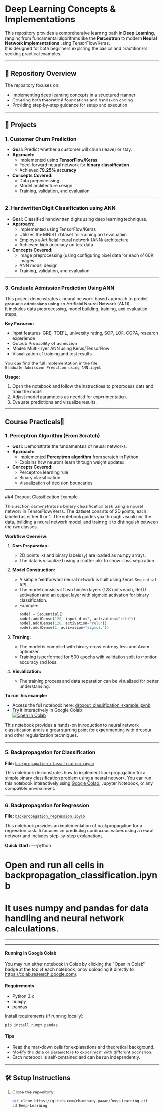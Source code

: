 # Deep Learning Concepts & Implementations

This repository provides a comprehensive learning path in **Deep Learning**, ranging from fundamental algorithms like the **Perceptron** to modern **Neural Network implementations** using TensorFlow/Keras.  
It is designed for both beginners exploring the basics and practitioners seeking practical examples.

---

## 📂 Repository Overview
The repository focuses on:
- Implementing deep learning concepts in a structured manner
- Covering both theoretical foundations and hands-on coding
- Providing step-by-step guidance for setup and execution

---

## 🚀 Projects

### 1. Customer Churn Prediction
- **Goal:** Predict whether a customer will churn (leave) or stay.  
- **Approach:**  
  - Implemented using **TensorFlow/Keras**  
  - Feed-forward neural network for **binary classification**  
  - Achieved **79.25% accuracy**  
- **Concepts Covered:**  
  - Data preprocessing  
  - Model architecture design  
  - Training, validation, and evaluation  

---



### 2. Handwritten Digit Classification using ANN
- **Goal:** Classified handwritten digits using deep learning techniques.
- **Approach:**  
  - Implemented using TensorFlow/Keras  
  - Utilizes the MNIST dataset for training and evaluation  
  - Employs a Artificial neural network (ANN) architecture  
  - Achieved high accuracy on test data  
- **Concepts Covered:**  
  - Image preprocessing (using configuring pixel data for each of 60K images  
  - ANN model design  
  - Training, validation, and evaluation
 
---

### 3. Graduate Admission Prediction Using ANN

This project demonstrates a neural network-based approach to predict graduate admissions using an Artificial Neural Network (ANN).  
It includes data preprocessing, model building, training, and evaluation steps.

**Key Features:**
- Input features: GRE, TOEFL, university rating, SOP, LOR, CGPA, research experience
- Output: Probability of admission
- Model: Multi-layer ANN using Keras/TensorFlow
- Visualization of training and test results

You can find the full implementation in the file:  
`Graduate Admission Predction using ANN.ipynb`  

**Usage:**
1. Open the notebook and follow the instructions to preprocess data and train the model.
2. Adjust model parameters as needed for experimentation.
3. Evaluate predictions and visualize results.

---

## Course Practicals📑

### 1. Perceptron Algorithm (From Scratch)
- **Goal:** Demonstrate the fundamentals of neural networks.  
- **Approach:**  
  - Implemented **Perceptron algorithm** from scratch in Python  
  - Explains how neurons learn through weight updates  
- **Concepts Covered:**  
  - Perceptron learning rule  
  - Binary classification  
  - Visualization of decision boundaries  

---

##4 Dropout Classification Example

This section demonstrates a binary classification task using a neural network in TensorFlow/Keras. The dataset consists of 2D points, each labeled as either 0 or 1. The notebook guides you through visualizing the data, building a neural network model, and training it to distinguish between the two classes.

**Workflow Overview:**
1. **Data Preparation:**  
   - 2D points (`X`) and binary labels (`y`) are loaded as numpy arrays.
   - The data is visualized using a scatter plot to show class separation.

2. **Model Construction:**  
   - A simple feedforward neural network is built using Keras `Sequential` API.
   - The model consists of two hidden layers (128 units each, ReLU activation) and an output layer with sigmoid activation for binary classification.
   - Example:
     ```python
     model = Sequential()
     model.add(Dense(128, input_dim=2, activation="relu"))
     model.add(Dense(128, activation="relu"))
     model.add(Dense(1, activation="sigmoid"))
     ```

3. **Training:**  
   - The model is compiled with binary cross-entropy loss and Adam optimizer.
   - Training is performed for 500 epochs with validation split to monitor accuracy and loss.

4. **Visualization:**  
   - The training process and data separation can be visualized for better understanding.

**To run this example:**
- Access the full notebook here: [dropout_classification_example.ipynb](https://github.com/chaudhary-pawan/Deep-Learning/blob/main/dropout_classification_example.ipynb)
- Try it interactively in Google Colab:  
  [![Open In Colab](https://colab.research.google.com/assets/colab-badge.svg)](https://colab.research.google.com/github/chaudhary-pawan/Deep-Learning/blob/main/dropout_classification_example.ipynb)

This notebook provides a hands-on introduction to neural network classification and is a great starting point for experimenting with dropout and other regularization techniques.


---


### 5. Backpropagation for Classification

**File:** [`backpropagation_classification.ipynb`](backpropagation_classification.ipynb)

This notebook demonstrates how to implement backpropagation for a simple binary classification problem using a neural network. You can run this notebook interactively using [Google Colab](https://colab.research.google.com/), Jupyter Notebook, or any compatible environment.


---

### 6. Backpropagation for Regression

**File:** [`backpropagation_regression.ipynb`](backpropagation_regression.ipynb)

This notebook provides an implementation of backpropagation for a regression task. It focuses on predicting continuous values using a neural network and includes step-by-step explanations.


**Quick Start:**
---python
# Open and run all cells in backpropagation_classification.ipynb
# It uses numpy and pandas for data handling and neural network calculations.
---
---

#### Running in Google Colab

You may run either notebook in Colab by clicking the "Open in Colab" badge at the top of each notebook, or by uploading it directly to https://colab.research.google.com/.

#### Requirements

- Python 3.x
- numpy
- pandas 

Install requirements (if running locally):
```bash
pip install numpy pandas
```

#### Tips

- Read the markdown cells for explanations and theoretical background.
- Modify the data or parameters to experiment with different scenarios.
- Each notebook is self-contained and can be run independently.

---

## 🛠️ Setup Instructions

1. Clone the repository:
   ```bash
   git clone https://github.com/chaudhary-pawan/Deep-Learning.git
   cd Deep-Learning


